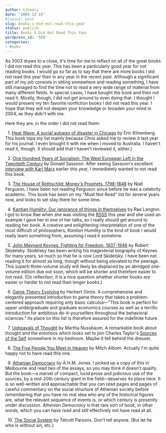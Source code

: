 ```yaml
---
author: kjhealy
date: "2003-12-15"
#layout: post
slug: books-i-did-not-read-this-year
status: publish
title: Books I Did Not Read This Year
wordpress_id: '559'
categories:
- Books
---
```


As 2003 draws to a close, it's time for me to reflect on all of the great books I did not read this year. This has been a particularly good year for not reading books. I would go so far as to say that there are more books I did not read this year than in any year in the recent past. Although a significant part of my job consists in sitting somewhere and reading something, I have still managed to find the time not to read a very wide range of material from many different fields. In special cases, I have bought the book and then not read it. Mostly, though, I did not get around to even doing that. I thought I would present my ten favorite nonfiction books I did not read this year. I hope that they will not deepen your knowledge or broaden your mind in 2004, as they didn't with me.

Here they are, in the order I did not read them:

&nbsp; 1.  [Heat Wave: A social autopsy of disaster in Chicago](http://www.amazon.com/exec/obidos/ASIN/0226443221/kieranhealysw-20/ref=nosim/) by Eric Klinenberg. This book tops my list mainly because Chris asked me to review it last year for his journal. I even brought it with me when I moved to Australia. I haven't read it, though. (I should add that I haven't reviewed it, either.)

&nbsp; 2.  [One Hundred Years of Socialism: The West European Left in the Twentieth Century](http://www.amazon.com/exec/obidos/ASIN/1565844866/kieranhealysw-20/ref=nosim/) by Donald Sassoon. After seeing Sassoon's excellent [interview with Karl Marx](http://www.crookedtimber.org/archives/000746.html) earlier this year, I immediately wanted to not read this book.

&nbsp; 3.  [The House of Rothschild: Money's Prophets, 1798-1848](http://www.amazon.com/exec/obidos/ASIN/0140240845/kieranhealysw-20/ref=nosim/) by Niall Ferguson. I have been not reading Ferguson since before he was a celebrity academic. This book has been on my "Must Not Read" list for several years now, and looks to set stay there for some time.

&nbsp; 4.  [Kantian Humility: Our ignorance of things in themselves](http://www.amazon.com/exec/obidos/ASIN/0199243174/kieranhealysw-20/ref=nosim/) by Rae Langton. I got to know Rae when she was visiting the [RSSS](http://philrsss.anu.edu.au/) this year and she used an example I gave her in one of her talks, so I really should get around to reading her book. A creative and enlightening interpretation of one of the most difficult of philosophers, *Kantian Humility* is the kind of book I would really learn something from, assuming I read it sometime.

&nbsp; 5.  [John Maynard Keynes: Fighting for Freedom, 1937-1946](http://www.amazon.com/exec/obidos/ASIN/0A0691070148/kieranhealysw-20/ref=nosim/) by Robert Skidelsky. Skidelsky has been writing his magesterial biography of Keynes for many years, so much so that he is now Lord Skidelsky. I have been not reading it for almost as long, though without being elevated to the peerage. This superb three-volume study will likely be displaced by an abridged one-volume edition due out soon, which will be shorter and therefore easier to not read. (On reflection, it is a nice question whether shorter books are easier or harder to not read than longer books.)

&nbsp; 6.  [Game Theory Evolving](http://www.amazon.com/exec/obidos/ASIN/0691009430/kieranhealysw-20/ref=nosim/) by Herbert Gintis. A comprehensive and elegantly presented introduction to game theory that takes a problem-centered approach requiring only basic calculus—"This book is perfect for upper undergraduate and graduate economics courses as well as a terrific introduction for ambitious do-it-yourselfers throughout the behavioral sciences." Its place on this list is therefore assured for the indefinite future.

&nbsp; 7.  [Upheavals of Thought](http://www.amazon.com/exec/obidos/ASIN/0521531829/kieranhealysw-20/ref=nosim/) by Martha Nussbaum. A remarkable book about thought and the emotions which looks set to join Charles Taylor's [Sources of the Self](http://www.amazon.com/exec/obidos/ASIN/0674824261/kieranhealysw-20/ref=nosim/) somewhere in my bedroom. Maybe it fell behind the dresser.

&nbsp; 8.  [The Five People You Meet In Heaven](http://www.amazon.com/exec/obidos/ASIN/0786868716/kieranhealysw-20/ref=nosim/) by Mitch Albom. Actually I'm quite happy not to have read this one.

&nbsp; 9.  [Athenian Democracy](http://www.amazon.com/exec/obidos/ASIN/0801833809/kieranhealysw-20/ref=nosim/) by A.H.M. Jones. I picked up a copy of this in Melbourne and read two of the essays, so you may think it doesn't qualify. But the book—a marvel of compact, lucid prose and judicious use of the sources, by a mid-20th century giant in the field—deserves its place here. It is so well-written and approachable that you can read pages and pages of careful commentary on the social structure of Athenian society before remembering that you have no real idea who any of the historical figures are, what the relevant sequence of events is, or which century is presently under discussion. *Athenian Democracy* is that rare sort of book, in other words, which you can have read and still effectively not have read at all.

&nbsp; 10. [The Social System](http://www.amazon.com/exec/obidos/ASIN/0029241901/kieranhealysw-20/ref=nosim/) by Talcott Parsons. Don't tell anyone. (But let he who is without sin, etc.)

